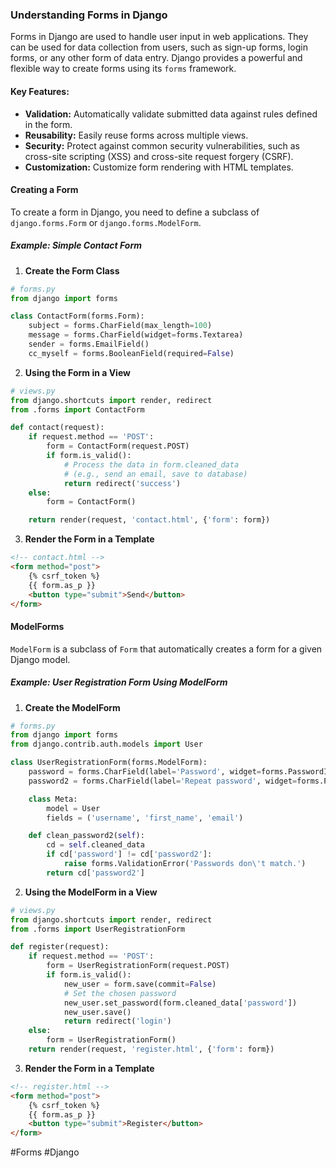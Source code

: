 ### Understanding Forms in Django

Forms in Django are used to handle user input in web applications. They can be used for data collection from users, such as sign-up forms, login forms, or any other form of data entry. Django provides a powerful and flexible way to create forms using its `forms` framework.

#### Key Features:
- **Validation:** Automatically validate submitted data against rules defined in the form.
- **Reusability:** Easily reuse forms across multiple views.
- **Security:** Protect against common security vulnerabilities, such as cross-site scripting (XSS) and cross-site request forgery (CSRF).
- **Customization:** Customize form rendering with HTML templates.

#### Creating a Form

To create a form in Django, you need to define a subclass of `django.forms.Form` or `django.forms.ModelForm`.

##### Example: Simple Contact Form

1. **Create the Form Class**

```python
# forms.py
from django import forms

class ContactForm(forms.Form):
    subject = forms.CharField(max_length=100)
    message = forms.CharField(widget=forms.Textarea)
    sender = forms.EmailField()
    cc_myself = forms.BooleanField(required=False)
```

2. **Using the Form in a View**

```python
# views.py
from django.shortcuts import render, redirect
from .forms import ContactForm

def contact(request):
    if request.method == 'POST':
        form = ContactForm(request.POST)
        if form.is_valid():
            # Process the data in form.cleaned_data
            # (e.g., send an email, save to database)
            return redirect('success')
    else:
        form = ContactForm()

    return render(request, 'contact.html', {'form': form})
```

3. **Render the Form in a Template**

```html
<!-- contact.html -->
<form method="post">
    {% csrf_token %}
    {{ form.as_p }}
    <button type="submit">Send</button>
</form>
```

#### ModelForms

`ModelForm` is a subclass of `Form` that automatically creates a form for a given Django model.

##### Example: User Registration Form Using ModelForm

1. **Create the ModelForm**

```python
# forms.py
from django import forms
from django.contrib.auth.models import User

class UserRegistrationForm(forms.ModelForm):
    password = forms.CharField(label='Password', widget=forms.PasswordInput)
    password2 = forms.CharField(label='Repeat password', widget=forms.PasswordInput)

    class Meta:
        model = User
        fields = ('username', 'first_name', 'email')

    def clean_password2(self):
        cd = self.cleaned_data
        if cd['password'] != cd['password2']:
            raise forms.ValidationError('Passwords don\'t match.')
        return cd['password2']
```

2. **Using the ModelForm in a View**

```python
# views.py
from django.shortcuts import render, redirect
from .forms import UserRegistrationForm

def register(request):
    if request.method == 'POST':
        form = UserRegistrationForm(request.POST)
        if form.is_valid():
            new_user = form.save(commit=False)
            # Set the chosen password
            new_user.set_password(form.cleaned_data['password'])
            new_user.save()
            return redirect('login')
    else:
        form = UserRegistrationForm()
    return render(request, 'register.html', {'form': form})
```

3. **Render the Form in a Template**

```html
<!-- register.html -->
<form method="post">
    {% csrf_token %}
    {{ form.as_p }}
    <button type="submit">Register</button>
</form>
```

#Forms #Django